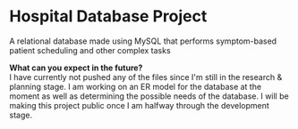 # Hospital Database Project
A relational database made using MySQL that performs symptom-based patient scheduling and other complex tasks

**What can you expect in the future?** <br/>
I have currently not pushed any of the files since I'm still in the research & planning stage. I am working on an ER model for the database at the moment as well as determining the possible needs of the database. I will be making this project public once I am halfway through the development stage.
